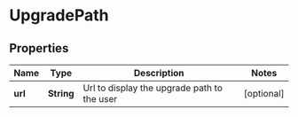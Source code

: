 
# UpgradePath

## Properties
Name | Type | Description | Notes
------------ | ------------- | ------------- | -------------
**url** | **String** | Url to display the upgrade path to the user |  [optional]



